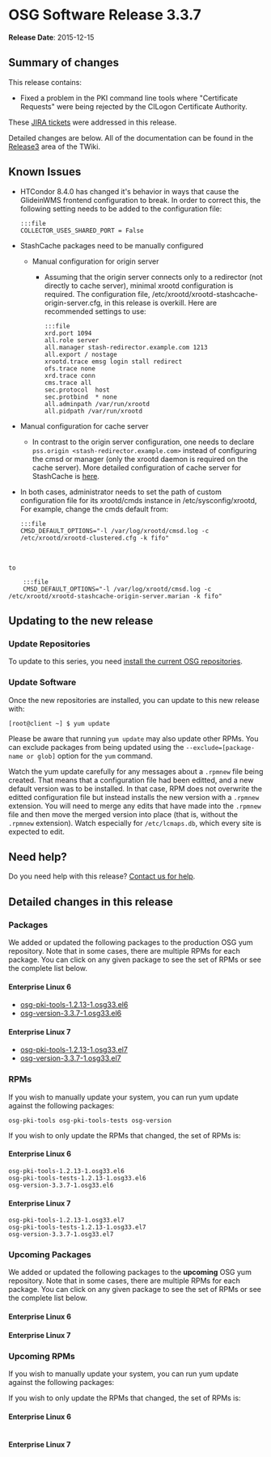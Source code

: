 OSG Software Release 3.3.7
==========================

**Release Date**: 2015-12-15

Summary of changes
------------------

This release contains:

-   Fixed a problem in the PKI command line tools where "Certificate Requests" were being rejected by the CILogon Certificate Authority.

These [JIRA tickets](https://jira.opensciencegrid.org/issues/?jql=project%20%3D%20SOFTWARE%20AND%20fixVersion%20%3D%203.3.7%20ORDER%20BY%20priority%20DESC) were addressed in this release.

Detailed changes are below. All of the documentation can be found in the [Release3](https://twiki.grid.iu.edu/bin/view/Documentation/Release3/) area of the TWiki.

Known Issues
------------

-   HTCondor 8.4.0 has changed it's behavior in ways that cause the GlideinWMS frontend configuration to break. In order to correct this, the following setting needs to be added to the configuration file:

        :::file
        COLLECTOR_USES_SHARED_PORT = False

-   StashCache packages need to be manually configured
    -   Manual configuration for origin server
        -   Assuming that the origin server connects only to a redirector (not directly to cache server), minimal xrootd configuration is required. The configuration file, /etc/xrootd/xrootd-stashcache-origin-server.cfg, in this release is overkill. Here are recommended settings to use:

                :::file
                xrd.port 1094
                all.role server
                all.manager stash-redirector.example.com 1213
                all.export / nostage
                xrootd.trace emsg login stall redirect
                ofs.trace none
                xrd.trace conn
                cms.trace all
                sec.protocol  host
                sec.protbind  * none
                all.adminpath /var/run/xrootd
                all.pidpath /var/run/xrootd

-   Manual configuration for cache server
    -   In contrast to the origin server configuration, one needs to declare `pss.origin <stash-redirector.example.com>` instead of configuring the cmsd or manager (only the xrootd daemon is required on the cache server). More detailed configuration of cache server for StashCache is [here](http://opensciencegrid.github.io/StashCache/admin/configure-cache/).
-   In both cases, administrator needs to set the path of custom configuration file for its xrootd/cmds instance in /etc/sysconfig/xrootd, For example, change the cmds default from:

        :::file
        CMSD_DEFAULT_OPTIONS="-l /var/log/xrootd/cmsd.log -c /etc/xrootd/xrootd-clustered.cfg -k fifo"
<br/>

    to

        :::file
        CMSD_DEFAULT_OPTIONS="-l /var/log/xrootd/cmsd.log -c /etc/xrootd/xrootd-stashcache-origin-server.marian -k fifo" 

Updating to the new release
---------------------------

### Update Repositories

To update to this series, you need [install the current OSG repositories](../../common/yum#install-osg-repositories).

### Update Software

Once the new repositories are installed, you can update to this new release with:

``` console
[root@client ~] $ yum update
```

<span class="twiki-macro NOTE"></span> Please be aware that running `yum update` may also update other RPMs. You can exclude packages from being updated using the `--exclude=[package-name or glob]` option for the `yum` command.

<span class="twiki-macro NOTE"></span> Watch the yum update carefully for any messages about a `.rpmnew` file being created. That means that a configuration file had been editted, and a new default version was to be installed. In that case, RPM does not overwrite the editted configuration file but instead installs the new version with a `.rpmnew` extension. You will need to merge any edits that have made into the `.rpmnew` file and then move the merged version into place (that is, without the `.rpmnew` extension). Watch especially for `/etc/lcmaps.db`, which every site is expected to edit.

Need help?
----------

Do you need help with this release? [Contact us for help](../../common/help).

Detailed changes in this release
--------------------------------

### Packages

We added or updated the following packages to the production OSG yum repository. Note that in some cases, there are multiple RPMs for each package. You can click on any given package to see the set of RPMs or see the complete list below.

#### Enterprise Linux 6

-   [osg-pki-tools-1.2.13-1.osg33.el6](https://koji-hub.batlab.org/koji/search?match=glob&type=build&terms=osg-pki-tools-1.2.13-1.osg33.el6)
-   [osg-version-3.3.7-1.osg33.el6](https://koji-hub.batlab.org/koji/search?match=glob&type=build&terms=osg-version-3.3.7-1.osg33.el6)

#### Enterprise Linux 7

-   [osg-pki-tools-1.2.13-1.osg33.el7](https://koji-hub.batlab.org/koji/search?match=glob&type=build&terms=osg-pki-tools-1.2.13-1.osg33.el7)
-   [osg-version-3.3.7-1.osg33.el7](https://koji-hub.batlab.org/koji/search?match=glob&type=build&terms=osg-version-3.3.7-1.osg33.el7)

### RPMs

If you wish to manually update your system, you can run yum update against the following packages:

    osg-pki-tools osg-pki-tools-tests osg-version

If you wish to only update the RPMs that changed, the set of RPMs is:

#### Enterprise Linux 6

``` file
osg-pki-tools-1.2.13-1.osg33.el6
osg-pki-tools-tests-1.2.13-1.osg33.el6
osg-version-3.3.7-1.osg33.el6
```

#### Enterprise Linux 7

``` file
osg-pki-tools-1.2.13-1.osg33.el7
osg-pki-tools-tests-1.2.13-1.osg33.el7
osg-version-3.3.7-1.osg33.el7
```

### Upcoming Packages

We added or updated the following packages to the **upcoming** OSG yum repository. Note that in some cases, there are multiple RPMs for each package. You can click on any given package to see the set of RPMs or see the complete list below.

#### Enterprise Linux 6

#### Enterprise Linux 7

### Upcoming RPMs

If you wish to manually update your system, you can run yum update against the following packages:

If you wish to only update the RPMs that changed, the set of RPMs is:

#### Enterprise Linux 6

``` file
```

#### Enterprise Linux 7

``` file
```

